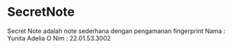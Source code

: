 # SecretNote

Secret Note adalah note sederhana dengan pengamanan fingerprint
Nama : Yunita Adelia O
Nim : 22.01.53.3002
